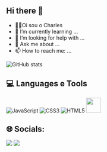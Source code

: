  ## Hi there 👋

-  👨‍💻Oi sou o Charles
- 🌱 I’m currently learning ...
- 🤔 I’m looking for help with ...
- 💬 Ask me about ...
- 📫 How to reach me: ...

![GitHub stats](https://github-readme-stats.vercel.app/api?username=EdsonCharles&show_icons=true&theme=dark)


## 💻 Languages e Tools 

![JavaScript](https://img.shields.io/badge/javascript-%23323330.svg?style=for-the-badge&logo=javascript&logoColor=%23F7DF1E)
![CSS3](https://img.shields.io/badge/css3-%231572B6.svg?style=for-the-badge&logo=css3&logoColor=white)
![HTML5](https://img.shields.io/badge/html5-%23E34F26.svg?style=for-the-badge&logo=html5&logoColor=white) 
<img src="https://cdn.jsdelivr.net/gh/devicons/devicon@latest/icons/git/git-original-wordmark.svg" width="40" height="40"/>

## 🌐 Socials:

<a href="https://instagram.com/edsoncharless_" target="_blank"><img loading="lazy" src="https://img.shields.io/badge/-Instagram-%23E4405F?style=for-the-badge&logo=instagram&logoColor=white" target="_blank"></a>
<a href="https://www.linkedin.com/in/edson-charles" target="_blank"><img loading="lazy" src="https://img.shields.io/badge/-LinkedIn-%230077B5?style=for-the-badge&logo=linkedin&logoColor=white" target="_blank"></a>   
</div>


